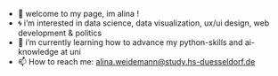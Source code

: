 - 🦕 welcome to my page, im alina !
- 🌀 i’m interested in data science, data visualization, ux/ui design, web development & politics
- 🌱 i’m currently learning how to advance my python-skills and ai-knowledge at uni
- 📫 How to reach me: alina.weidemann@study.hs-duesseldorf.de

<!---
heyitsalina/heyitsalina is a ✨ special ✨ repository because its `README.md` (this file) appears on your GitHub profile.
You can click the Preview link to take a look at your changes.
--->
